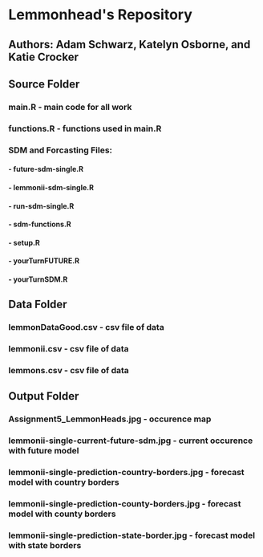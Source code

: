# Lemmonhead's Repository

## Authors: Adam Schwarz, Katelyn Osborne, and Katie Crocker

## Source Folder

### main.R - main code for all work

### functions.R - functions used in main.R

### SDM and Forcasting Files:

#### - future-sdm-single.R

#### - lemmonii-sdm-single.R

#### - run-sdm-single.R

#### - sdm-functions.R

#### - setup.R

#### - yourTurnFUTURE.R

#### - yourTurnSDM.R

## Data Folder

### lemmonDataGood.csv - csv file of data

### lemmonii.csv - csv file of data

### lemmons.csv - csv file of data

## Output Folder

### Assignment5_LemmonHeads.jpg - occurence map

### lemmonii-single-current-future-sdm.jpg - current occurence with future model

### lemmonii-single-prediction-country-borders.jpg - forecast model with country borders

### lemmonii-single-prediction-county-borders.jpg - forecast model with county borders

### lemmonii-single-prediction-state-border.jpg - forecast model with state borders
